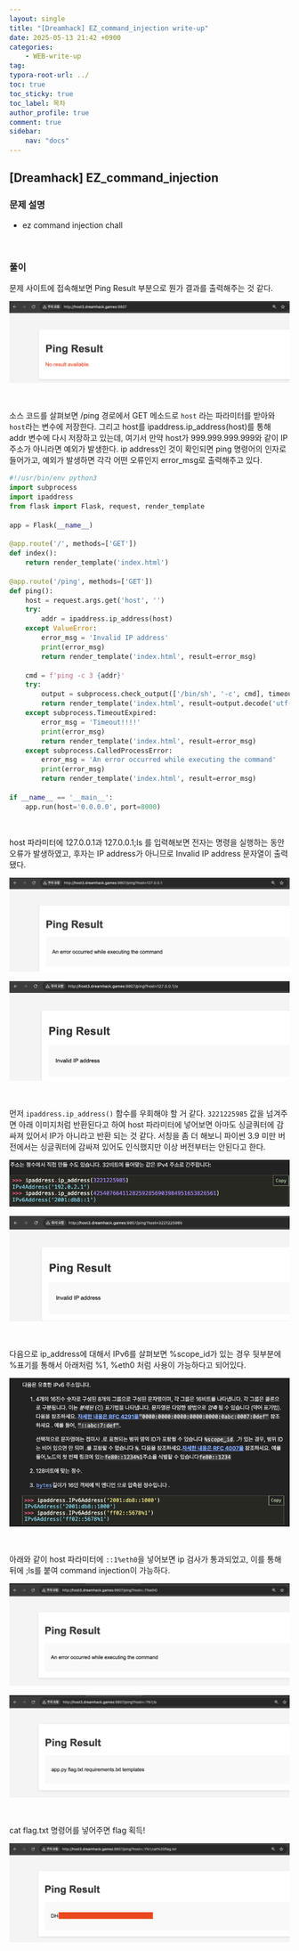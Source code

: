```yaml
---
layout: single
title: "[Dreamhack] EZ_command_injection write-up"
date: 2025-05-13 21:42 +0900
categories: 
    - WEB-write-up
tag:
typora-root-url: ../
toc: true
toc_sticky: true
toc_label: 목차
author_profile: true
comment: true
sidebar:
    nav: "docs"
---
```


## [Dreamhack] EZ_command_injection

### 문제 설명

- ez command injection chall

<br>

### 풀이

문제 사이트에 접속해보면 Ping Result 부분으로 뭔가 결과를 출력해주는 것 같다.

![image-20250513214501695](/images/2025-05-13-EZ_command_injection/image-20250513214501695.png)

<br>

소스 코드를 살펴보면 /ping 경로에서 GET 메소드로 `host` 라는 파라미터를 받아와 `host`라는 변수에 저장한다. 그리고 host를 ipaddress.ip_address(host)를 통해 addr 변수에 다시 저장하고 있는데, 여기서 만약 host가 999.999.999.999와 같이 IP주소가 아니라면 예외가 발생한다. ip address인 것이 확인되면 ping 명령어의 인자로 들어가고, 예외가 발생하면 각각 어떤 오류인지 error_msg로 출력해주고 있다.

```python
#!/usr/bin/env python3
import subprocess
import ipaddress
from flask import Flask, request, render_template

app = Flask(__name__)

@app.route('/', methods=['GET'])
def index():
    return render_template('index.html')

@app.route('/ping', methods=['GET'])
def ping():
    host = request.args.get('host', '')
    try:
        addr = ipaddress.ip_address(host)
    except ValueError:
        error_msg = 'Invalid IP address'
        print(error_msg)
        return render_template('index.html', result=error_msg)

    cmd = f'ping -c 3 {addr}'
    try:
        output = subprocess.check_output(['/bin/sh', '-c', cmd], timeout=8)
        return render_template('index.html', result=output.decode('utf-8'))
    except subprocess.TimeoutExpired:
        error_msg = 'Timeout!!!!'
        print(error_msg)
        return render_template('index.html', result=error_msg)
    except subprocess.CalledProcessError:
        error_msg = 'An error occurred while executing the command'
        print(error_msg)
        return render_template('index.html', result=error_msg)

if __name__ == '__main__':
    app.run(host='0.0.0.0', port=8000)

```

<br>

host 파라미터에 127.0.0.1과 127.0.0.1;ls 를 입력해보면 전자는 명령을 실행하는 동안 오류가 발생하였고, 후자는 IP address가 아니므로 Invalid IP address 문자열이 출력됐다.

![image-20250513215703297](/images/2025-05-13-EZ_command_injection/image-20250513215703297.png)

![image-20250513215748437](/images/2025-05-13-EZ_command_injection/image-20250513215748437.png)

<br>

먼저 `ipaddress.ip_address()` 함수를 우회해야 할 거 같다. `3221225985` 값을 넘겨주면 아래 이미지처럼 반환된다고 하여 host 파라미터에 넣어보면 아마도 싱글쿼터에 감싸져 있어서 IP가 아니라고 반환 되는 것 같다. 서칭을 좀 더 해보니 파이썬 3.9 미만 버전에서는 싱글쿼터에 감싸져 있어도 인식했지만 이상 버전부터는 안된다고 한다.

![image-20250513221310194](/images/2025-05-13-EZ_command_injection/image-20250513221310194.png)

![image-20250513221439646](/images/2025-05-13-EZ_command_injection/image-20250513221439646.png)

<br>

다음으로 ip_address에 대해서 IPv6를 살펴보면 %scope_id가 있는 경우 뒷부분에 %표기를 통해서 아래처럼 %1, %eth0 처럼 사용이 가능하다고 되어있다.

![image-20250513224348610](/images/2025-05-13-EZ_command_injection/image-20250513224348610.png)

<br>

아래와 같이 host 파라미터에 `::1%eth0`을 넣어보면 ip 검사가 통과되었고, 이를 통해 뒤에 ;ls를 붙여 command injection이 가능하다.

![image-20250513224454922](/images/2025-05-13-EZ_command_injection/image-20250513224454922.png)

![image-20250513224520826](/images/2025-05-13-EZ_command_injection/image-20250513224520826.png)

<br>

cat flag.txt 명령어를 넣어주면 flag 획득!

![image-20250513224727196](/images/2025-05-13-EZ_command_injection/image-20250513224727196.png)

